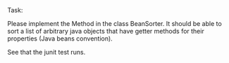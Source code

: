 Task:

Please implement the Method in the class BeanSorter.
It should be able to sort a list of arbitrary java objects that have getter methods for their properties (Java beans convention).


See that the junit test runs.

